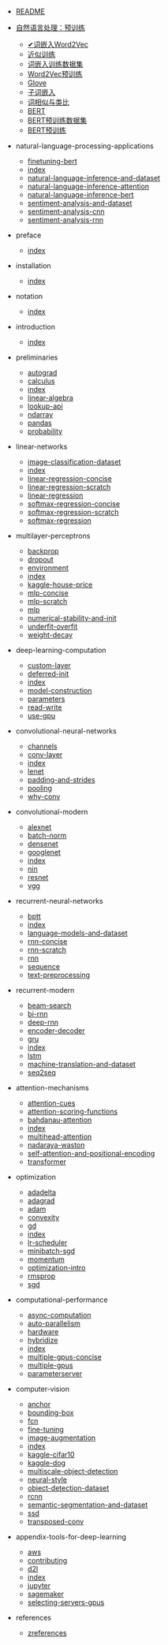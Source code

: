 - [README](README)

- [自然语言处理：预训练](chapter_natural-language-processing-pretraining/index)
	- [✔词嵌入Word2Vec](chapter_natural-language-processing-pretraining/word2vec)
	- [近似训练](chapter_natural-language-processing-pretraining/approx-training)
	- [词嵌入训练数据集](chapter_natural-language-processing-pretraining/word-embedding-dataset)
	- [Word2Vec预训练](chapter_natural-language-processing-pretraining/word2vec-pretraining)
	- [Glove](chapter_natural-language-processing-pretraining/glove)
	- [子词嵌入](chapter_natural-language-processing-pretraining/subword-embedding)
	- [词相似与类比](chapter_natural-language-processing-pretraining/similarity-analogy)
	- [BERT](chapter_natural-language-processing-pretraining/bert)
	- [BERT预训练数据集](chapter_natural-language-processing-pretraining/bert-dataset)
	- [BERT预训练](chapter_natural-language-processing-pretraining/bert-pretraining)

- natural-language-processing-applications
	- [finetuning-bert](chapter_natural-language-processing-applications/finetuning-bert)
	- [index](chapter_natural-language-processing-applications/index)
	- [natural-language-inference-and-dataset](chapter_natural-language-processing-applications/natural-language-inference-and-dataset)
	- [natural-language-inference-attention](chapter_natural-language-processing-applications/natural-language-inference-attention)
	- [natural-language-inference-bert](chapter_natural-language-processing-applications/natural-language-inference-bert)
	- [sentiment-analysis-and-dataset](chapter_natural-language-processing-applications/sentiment-analysis-and-dataset)
	- [sentiment-analysis-cnn](chapter_natural-language-processing-applications/sentiment-analysis-cnn)
	- [sentiment-analysis-rnn](chapter_natural-language-processing-applications/sentiment-analysis-rnn)


- preface
	- [index](chapter_preface/index)

- installation
	- [index](chapter_installation/index)

- notation
	- [index](chapter_notation/index)

- introduction
	- [index](chapter_introduction/index)

- preliminaries
	- [autograd](chapter_preliminaries/autograd)
	- [calculus](chapter_preliminaries/calculus)
	- [index](chapter_preliminaries/index)
	- [linear-algebra](chapter_preliminaries/linear-algebra)
	- [lookup-api](chapter_preliminaries/lookup-api)
	- [ndarray](chapter_preliminaries/ndarray)
	- [pandas](chapter_preliminaries/pandas)
	- [probability](chapter_preliminaries/probability)

- linear-networks
	- [image-classification-dataset](chapter_linear-networks/image-classification-dataset)
	- [index](chapter_linear-networks/index)
	- [linear-regression-concise](chapter_linear-networks/linear-regression-concise)
	- [linear-regression-scratch](chapter_linear-networks/linear-regression-scratch)
	- [linear-regression](chapter_linear-networks/linear-regression)
	- [softmax-regression-concise](chapter_linear-networks/softmax-regression-concise)
	- [softmax-regression-scratch](chapter_linear-networks/softmax-regression-scratch)
	- [softmax-regression](chapter_linear-networks/softmax-regression)

- multilayer-perceptrons
	- [backprop](chapter_multilayer-perceptrons/backprop)
	- [dropout](chapter_multilayer-perceptrons/dropout)
	- [environment](chapter_multilayer-perceptrons/environment)
	- [index](chapter_multilayer-perceptrons/index)
	- [kaggle-house-price](chapter_multilayer-perceptrons/kaggle-house-price)
	- [mlp-concise](chapter_multilayer-perceptrons/mlp-concise)
	- [mlp-scratch](chapter_multilayer-perceptrons/mlp-scratch)
	- [mlp](chapter_multilayer-perceptrons/mlp)
	- [numerical-stability-and-init](chapter_multilayer-perceptrons/numerical-stability-and-init)
	- [underfit-overfit](chapter_multilayer-perceptrons/underfit-overfit)
	- [weight-decay](chapter_multilayer-perceptrons/weight-decay)

- deep-learning-computation
	- [custom-layer](chapter_deep-learning-computation/custom-layer)
	- [deferred-init](chapter_deep-learning-computation/deferred-init)
	- [index](chapter_deep-learning-computation/index)
	- [model-construction](chapter_deep-learning-computation/model-construction)
	- [parameters](chapter_deep-learning-computation/parameters)
	- [read-write](chapter_deep-learning-computation/read-write)
	- [use-gpu](chapter_deep-learning-computation/use-gpu)

- convolutional-neural-networks
	- [channels](chapter_convolutional-neural-networks/channels)
	- [conv-layer](chapter_convolutional-neural-networks/conv-layer)
	- [index](chapter_convolutional-neural-networks/index)
	- [lenet](chapter_convolutional-neural-networks/lenet)
	- [padding-and-strides](chapter_convolutional-neural-networks/padding-and-strides)
	- [pooling](chapter_convolutional-neural-networks/pooling)
	- [why-conv](chapter_convolutional-neural-networks/why-conv)

- convolutional-modern
	- [alexnet](chapter_convolutional-modern/alexnet)
	- [batch-norm](chapter_convolutional-modern/batch-norm)
	- [densenet](chapter_convolutional-modern/densenet)
	- [googlenet](chapter_convolutional-modern/googlenet)
	- [index](chapter_convolutional-modern/index)
	- [nin](chapter_convolutional-modern/nin)
	- [resnet](chapter_convolutional-modern/resnet)
	- [vgg](chapter_convolutional-modern/vgg)

- recurrent-neural-networks
	- [bptt](chapter_recurrent-neural-networks/bptt)
	- [index](chapter_recurrent-neural-networks/index)
	- [language-models-and-dataset](chapter_recurrent-neural-networks/language-models-and-dataset)
	- [rnn-concise](chapter_recurrent-neural-networks/rnn-concise)
	- [rnn-scratch](chapter_recurrent-neural-networks/rnn-scratch)
	- [rnn](chapter_recurrent-neural-networks/rnn)
	- [sequence](chapter_recurrent-neural-networks/sequence)
	- [text-preprocessing](chapter_recurrent-neural-networks/text-preprocessing)

- recurrent-modern
	- [beam-search](chapter_recurrent-modern/beam-search)
	- [bi-rnn](chapter_recurrent-modern/bi-rnn)
	- [deep-rnn](chapter_recurrent-modern/deep-rnn)
	- [encoder-decoder](chapter_recurrent-modern/encoder-decoder)
	- [gru](chapter_recurrent-modern/gru)
	- [index](chapter_recurrent-modern/index)
	- [lstm](chapter_recurrent-modern/lstm)
	- [machine-translation-and-dataset](chapter_recurrent-modern/machine-translation-and-dataset)
	- [seq2seq](chapter_recurrent-modern/seq2seq)

- attention-mechanisms
	- [attention-cues](chapter_attention-mechanisms/attention-cues)
	- [attention-scoring-functions](chapter_attention-mechanisms/attention-scoring-functions)
	- [bahdanau-attention](chapter_attention-mechanisms/bahdanau-attention)
	- [index](chapter_attention-mechanisms/index)
	- [multihead-attention](chapter_attention-mechanisms/multihead-attention)
	- [nadaraya-waston](chapter_attention-mechanisms/nadaraya-waston)
	- [self-attention-and-positional-encoding](chapter_attention-mechanisms/self-attention-and-positional-encoding)
	- [transformer](chapter_attention-mechanisms/transformer)

- optimization
	- [adadelta](chapter_optimization/adadelta)
	- [adagrad](chapter_optimization/adagrad)
	- [adam](chapter_optimization/adam)
	- [convexity](chapter_optimization/convexity)
	- [gd](chapter_optimization/gd)
	- [index](chapter_optimization/index)
	- [lr-scheduler](chapter_optimization/lr-scheduler)
	- [minibatch-sgd](chapter_optimization/minibatch-sgd)
	- [momentum](chapter_optimization/momentum)
	- [optimization-intro](chapter_optimization/optimization-intro)
	- [rmsprop](chapter_optimization/rmsprop)
	- [sgd](chapter_optimization/sgd)

- computational-performance
	- [async-computation](chapter_computational-performance/async-computation)
	- [auto-parallelism](chapter_computational-performance/auto-parallelism)
	- [hardware](chapter_computational-performance/hardware)
	- [hybridize](chapter_computational-performance/hybridize)
	- [index](chapter_computational-performance/index)
	- [multiple-gpus-concise](chapter_computational-performance/multiple-gpus-concise)
	- [multiple-gpus](chapter_computational-performance/multiple-gpus)
	- [parameterserver](chapter_computational-performance/parameterserver)

- computer-vision
	- [anchor](chapter_computer-vision/anchor)
	- [bounding-box](chapter_computer-vision/bounding-box)
	- [fcn](chapter_computer-vision/fcn)
	- [fine-tuning](chapter_computer-vision/fine-tuning)
	- [image-augmentation](chapter_computer-vision/image-augmentation)
	- [index](chapter_computer-vision/index)
	- [kaggle-cifar10](chapter_computer-vision/kaggle-cifar10)
	- [kaggle-dog](chapter_computer-vision/kaggle-dog)
	- [multiscale-object-detection](chapter_computer-vision/multiscale-object-detection)
	- [neural-style](chapter_computer-vision/neural-style)
	- [object-detection-dataset](chapter_computer-vision/object-detection-dataset)
	- [rcnn](chapter_computer-vision/rcnn)
	- [semantic-segmentation-and-dataset](chapter_computer-vision/semantic-segmentation-and-dataset)
	- [ssd](chapter_computer-vision/ssd)
	- [transposed-conv](chapter_computer-vision/transposed-conv)

- appendix-tools-for-deep-learning
	- [aws](chapter_appendix-tools-for-deep-learning/aws)
	- [contributing](chapter_appendix-tools-for-deep-learning/contributing)
	- [d2l](chapter_appendix-tools-for-deep-learning/d2l)
	- [index](chapter_appendix-tools-for-deep-learning/index)
	- [jupyter](chapter_appendix-tools-for-deep-learning/jupyter)
	- [sagemaker](chapter_appendix-tools-for-deep-learning/sagemaker)
	- [selecting-servers-gpus](chapter_appendix-tools-for-deep-learning/selecting-servers-gpus)

- references
	- [zreferences](chapter_references/zreferences)
